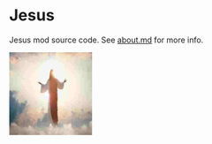 # Jesus
Jesus mod source code. See [about.md](./about.md) for more info.

<img src="logo.png" width="150" alt="the mod's logo" />